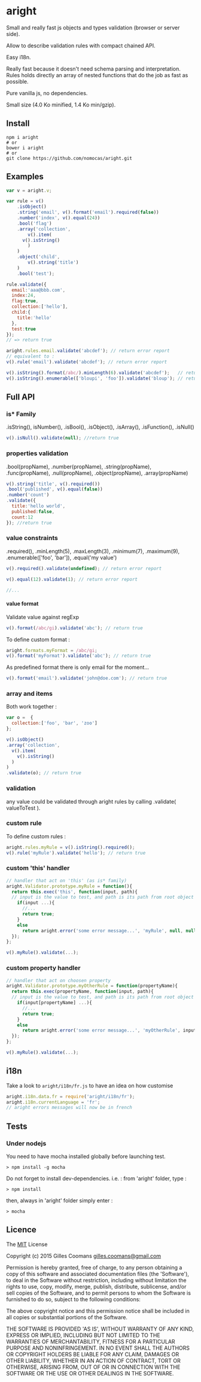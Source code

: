 # aright

Small and really fast js objects and types validation (browser or server side).

Allow to describe validation rules with compact chained API.

Easy i18n.

Really fast because it doesn't need schema parsing and interpretation. Rules holds directly an array of nested functions that do the job as fast as possible.

Pure vanilla js, no dependencies.

Small size (4.0 Ko minified, 1.4 Ko min/gzip).

## Install

```shell
npm i aright
# or
bower i aright
# or
git clone https://github.com/nomocas/aright.git
```

## Examples

```javascript
var v = aright.v;

var rule = v()
	.isObject()
	.string('email', v().format('email').required(false))
	.number('index', v().equal(24))
  	.bool('flag')
	.array('collection',
		v().item(
      v().isString()
		)
	)
	.object('child',
		v().string('title')
	)
  	.bool('test');

rule.validate({
  email:'aaa@bbb.com',
  index:24,
  flag:true,
  collection:['hello'],
  child:{
    title:'hello'
  },
  test:true
});
// => return true
```

```javascript
aright.rules.email.validate('abcdef'); // return error report
// equivalent to :
v().rule('email').validate('abcdef'); // return error report
```

```javascript
v().isString().format(/abc/).minLength(6).validate('abcdef');   // return true
v().isString().enumerable(['bloupi', 'foo']).validate('bloup'); // return error report
```

## Full API

### is* Family

.isString(), isNumber(), .isBool(), .isObject(), .isArray(), .isFunction(), .isNull()

```javascript
v().isNull().validate(null); //return true
```

### properties validation

.bool(propName), .number(propName), .string(propName), .func(propName), .null(propName), .object(propName), .array(propName) 

```javascript
v().string('title', v().required())
.bool('published', v().equal(false))
.number('count')
.validate({
  title:'hello world',
  published:false,
  count:12
}); //return true
```

### value constraints

.required(), .minLength(5), .maxLength(3), .minimum(7), .maximum(9), .enumerable(['foo', 'bar']), .equal('my value')


```javascript
v().required().validate(undefined); // return error report

v().equal(12).validate(1); // return error report

//...
```

####  value format 
Validate value against regExp

```javascript
v().format(/abc/gi).validate('abc'); // return true
```

To define custom format : 
```javascript
aright.formats.myFormat = /abc/gi;
v().format('myFormat').validate('abc'); // return true
```

As predefined format there is only email for the moment...
```javascript
v().format('email').validate('john@doe.com'); // return true
```

### array and items
Both work together :

```javascript 
var o =  {
  collection:['foo', 'bar', 'zoo']
};

v().isObject()
.array('collection',
  v().item(
    v().isString()
  )
)
.validate(o); // return true
```

### validation

any value could be validated through aright rules by calling .validate( valueToTest ).

### custom rule

To define custom rules :

```javascript 
aright.rules.myRule = v().isString().required();
v().rule('myRule').validate('hello'); // return true
```

### custom 'this' handler

```javascript
// handler that act on 'this' (as is* family)
aright.Validator.prototype.myRule = function(){
  return this.exec('this', function(input, path){
  // input is the value to test, and path is its path from root object
    if(input ...){
      //...
      return true;
    }
    else
      return aright.error('some error message...', 'myRule', null, null, path, 'should be a ...')
  });
};

v().myRule().validate(...);
```

### custom property handler

```javascript
// handler that act on choosen property
aright.Validator.prototype.myOtherRule = function(propertyName){
  return this.exec(propertyName, function(input, path){
  // input is the value to test, and path is its path from root object
    if(input[propertyName] ...){
      //...
      return true;
    }
    else
      return aright.error('some error message...', 'myOtherRule', input, null, path, 'should be a ...')
  });
};

v().myRule().validate(...);
```

## i18n

Take a look to `aright/i18n/fr.js` to have an idea on how customise
```javascript
aright.i18n.data.fr = require('aright/i18n/fr');
aright.i18n.currentLanguage = 'fr';
// aright errors messages will now be in french
```

## Tests

### Under nodejs

You need to have mocha installed globally before launching test. 
```
> npm install -g mocha
```
Do not forget to install dev-dependencies. i.e. : from 'aright' folder, type :
```
> npm install
```

then, always in 'aright' folder simply enter :
```
> mocha
```



## Licence

The [MIT](http://opensource.org/licenses/MIT) License

Copyright (c) 2015 Gilles Coomans <gilles.coomans@gmail.com>

Permission is hereby granted, free of charge, to any person obtaining a copy of this software and associated documentation files (the 'Software'), to deal in the Software without restriction, including without limitation the rights to use, copy, modify, merge, publish, distribute, sublicense, and/or sell copies of the Software, and to permit persons to whom the Software is furnished to do so, subject to the following conditions:

The above copyright notice and this permission notice shall be included in all copies or substantial portions of the Software.

THE SOFTWARE IS PROVIDED 'AS IS', WITHOUT WARRANTY OF ANY KIND, EXPRESS OR IMPLIED, INCLUDING BUT NOT LIMITED TO THE WARRANTIES OF MERCHANTABILITY, FITNESS FOR A PARTICULAR PURPOSE AND NONINFRINGEMENT. IN NO EVENT SHALL THE AUTHORS OR COPYRIGHT HOLDERS BE LIABLE FOR ANY CLAIM, DAMAGES OR OTHER LIABILITY, WHETHER IN AN ACTION OF CONTRACT, TORT OR OTHERWISE, ARISING FROM, OUT OF OR IN CONNECTION WITH THE SOFTWARE OR THE USE OR OTHER DEALINGS IN THE SOFTWARE.
